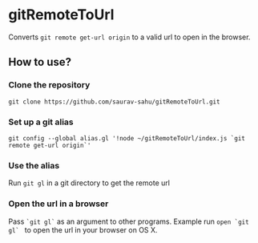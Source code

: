 # **gitRemoteToUrl**
Converts `git remote get-url origin` to a valid url to open in the browser.

## **How to use?**

### Clone the repository

```git clone https://github.com/saurav-sahu/gitRemoteToUrl.git```

### Set up a git alias

```git config --global alias.gl '!node ~/gitRemoteToUrl/index.js `git remote get-url origin`'```

### Use the alias

Run ```git gl``` in a git directory to get the remote url

### Open the url in a browser

Pass ``` `git gl` ``` as an argument to other programs. Example run ```open `git gl` ``` to open the url in your browser on OS X.